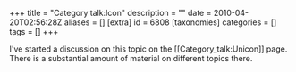 +++
title = "Category talk:Icon"
description = ""
date = 2010-04-20T02:56:28Z
aliases = []
[extra]
id = 6808
[taxonomies]
categories = []
tags = []
+++

I've started a discussion on this topic on the [[Category_talk:Unicon]] page.  There is a substantial amount of material on different topics there.
